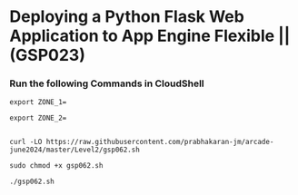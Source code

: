 # Deploying a Python Flask Web Application to App Engine Flexible || (GSP023)

### Run the following Commands in CloudShell

```
export ZONE_1=

export ZONE_2=


curl -LO https://raw.githubusercontent.com/prabhakaran-jm/arcade-june2024/master/Level2/gsp062.sh

sudo chmod +x gsp062.sh

./gsp062.sh
```
